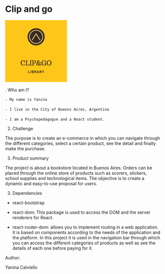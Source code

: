 # Clip and go
<div id="logo" class="sinItem">
            <a class="navbar-brand" href="index.html"><img src="src/assets/imagenes/logo2.png" alt="Clipandgo" width="200px"></a>
              
 </div>

. Who am I?

    - My name is Yanina

    - I live in the City of Buenos Aires, Argentina

    - I am a Psychopedagogue and a React student.
    
2. Challenge

The purpose is to create an e-commerce in which you can navigate through the different categories, select a certain product, see the detail and finally make the purchase.

3. Product summary

The project is about a bookstore located in Buenos Aires. Orders can be placed through the online store of products such as scorers, stickers, school supplies and technological items. The objective is to create a dynamic and easy-to-use proposal for users.

3. Dependencies

- react-bootstrap 

- react-dom: This package is used to access the DOM and the server renderers for React.

- react-router-dom: allows you to implement routing in a web application. It is based on components according to the needs of the application and the platform. In this project it is used in the navigation bar through which you can access the different categories of products as well as see the details of each one before paying for it.



Author:

Yanina Calviello